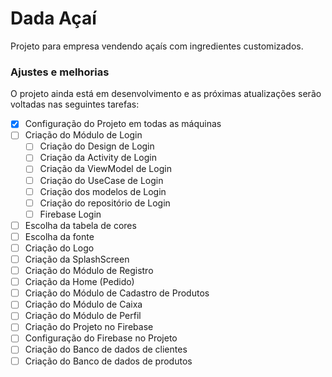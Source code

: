 # Dada Açaí

Projeto para empresa vendendo açaís com ingredientes customizados.

### Ajustes e melhorias

O projeto ainda está em desenvolvimento e as próximas atualizações serão voltadas nas seguintes tarefas:

- [x] Configuração do Projeto em todas as máquinas
- [ ] Criação do Módulo de Login
	- [ ] Criação do Design de Login
	- [ ] Criação da Activity de Login
	- [ ] Criação da ViewModel de Login
	- [ ] Criação do UseCase de Login
	- [ ] Criação dos modelos de Login
	- [ ] Criação do repositório de Login
	- [ ] Firebase Login
- [ ] Escolha da tabela de cores
- [ ] Escolha da fonte
- [ ] Criação do Logo
- [ ] Criação da SplashScreen 
- [ ] Criação do Módulo de Registro
- [ ] Criação da Home (Pedido)
- [ ] Criação do Módulo de Cadastro de Produtos
- [ ] Criação do Módulo de Caixa
- [ ] Criação do Módulo de Perfil
- [ ] Criação do Projeto no Firebase
- [ ] Configuração do Firebase no Projeto
- [ ] Criação do Banco de dados de clientes
- [ ] Criação do Banco de dados de produtos